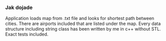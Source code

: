 ### Jak dojade
Application loads map from .txt file and looks for shortest path between cities. There are airports included that are listed under the map. Every data structure including string class has been written by me in c++ without STL. Exact tests included.
